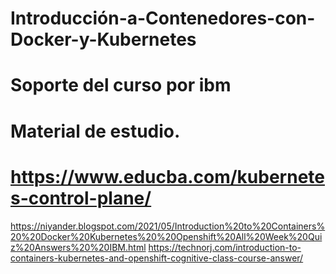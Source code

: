 # Introducción-a-Contenedores-con-Docker-y-Kubernetes
# Soporte del curso  por ibm
# Material de estudio.
# 
# https://www.educba.com/kubernetes-control-plane/
https://niyander.blogspot.com/2021/05/Introduction%20to%20Containers%20%20Docker%20Kubernetes%20%20Openshift%20All%20Week%20Quiz%20Answers%20%20IBM.html
https://technorj.com/introduction-to-containers-kubernetes-and-openshift-cognitive-class-course-answer/
